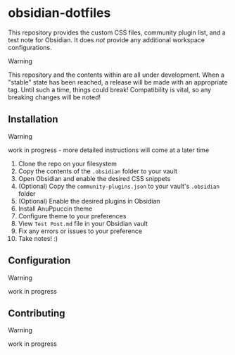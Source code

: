 # obsidian-dotfiles

This repository provides the custom CSS files, community plugin list, and a test note for Obsidian. It does *not* provide any additional workspace configurations.

> [!warning]
> This repository and the contents within are all under development. When a "stable" state has been reached, a release will be made with an appropriate tag. Until such a time, things could break! Compatibility is vital, so any breaking changes will be noted!

## Installation

> [!warning]
> work in progress - more detailed instructions will come at a later time

1. Clone the repo on your filesystem
2. Copy the contents of the `.obsidian` folder to your vault
3. Open Obsidian and enable the desired CSS snippets
4. (Optional) Copy the `community-plugins.json` to your vault's `.obsidian` folder
5. (Optional) Enable the desired plugins in Obsidian
6. Install AnuPpuccin theme
7. Configure theme to your preferences
8. View `Test Post.md` file in your Obsidian vault
9. Fix any errors or issues to your preference
10. Take notes! :)

## Configuration

> [!warning]
> work in progress

## Contributing

> [!warning]
> work in progress
